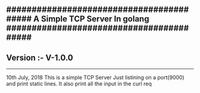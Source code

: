 #########################################
A Simple TCP Server In golang
#########################################
------------------
Version :- V-1.0.0
------------------
------------------
10th July, 2018
This is a simple TCP Server Just listining on a port(9000) and print static lines.
It also print all the input in the curl req
